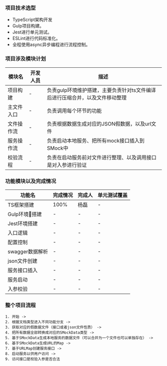 ### 项目技术选型

- TypeScript架构开发
- Gulp项目构建。
- Jest进行单元测试。
- ESLint进行代码标准化。
- 全程使用async异步编程进行流程控制。

### 项目涉及模块计划

| 模块名 | 开发人员| 描述 |
| --- | --- | --- |
| 项目构建 | - | 负责gulp环境维护搭建，主要负责针对ts文件编译后进行压缩合并，以及文件移动整理 |
| 主文件入口 | - | 负责调用每个环节的功能 |
| 文件操作流 | - | 负责根据数据生成对应的JSON假数据，以及url文件 |
| 服务操作流 | - | 负责启动本地服务、把所有mock接口插入到SMock中 |
| 校验流程 | - | 负责在启动服务前对文件进行整理、以及调用接口是对入参进行验证 |

### 功能模块以及完成情况
| 功能名 | 完成情况 | 完成人 | 单元测试覆盖 |
| --- | --- | --- | --- |
| TS框架搭建 | 100% | 杨磊 | - |
| Gulp环境搭建 | - | - | - |
| Jest环境搭建 | - | - | - |
| 入口逻辑 | - | - | - | 
| 配置控制 | - | - | - |
| swagger数据解析| - | - | - |
| json文件创建 | - | - | - |
| 服务接口插入 | - | - | - |
| 服务启动 | - | - | - |
| 入参校验 | - | - | - |

### 整个项目流程

    1. 开始 -> 
    2. 根据文档类型进入不同功能分支 -> 
    3. 获取对应的假数据文件（接口或者json文件性质） -> 
    4. 把所有数据全部转换成对应的SMockData类型 ->
    5. 基于SMockData生成本地服务的数据文件（可以合并为一个文件也可以单独存在） ->
    6. 基于SMockData生成URL的Map ->
    7. 基于URLMap创建服务接口 ->
    8. 启动服务以供用户访问 ->
    9. 访问接口是校验入参是否合法